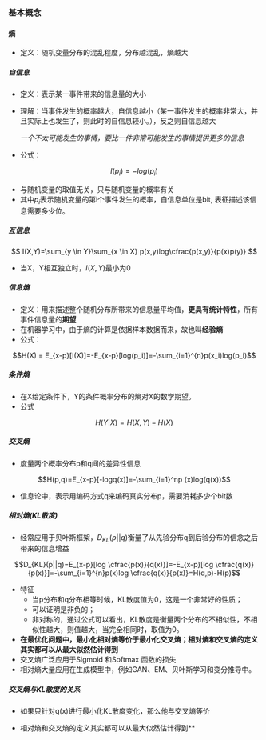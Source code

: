 

### 基本概念



#### 熵

- 定义：随机变量分布的混乱程度，分布越混乱，熵越大

##### 自信息

- 定义：表示某一事件带来的信息量的大小

- 理解：当事件发生的概率越大，自信息越小（某一事件发生的概率非常大，并且实际上也发生了，则此时的自信息较小。），反之则自信息越大

  *一个不太可能发生的事情，要比一件非常可能发生的事情提供更多的信息*

- 公式：

$$I(p_i)=-log(p_i)$$

- 与随机变量的取值无关，只与随机变量的概率有关
- 其中$p_i$表示随机变量的第i个事件发生的概率，自信息单位是bit, 表征描述该信息需要多少位。

##### 互信息

$$
I(X,Y)=\sum_{y \in Y}\sum_{x \in X} p(x,y)log\cfrac{p(x,y)}{p(x)p(y)}
$$

- 当X，Y相互独立时，$I(X,Y)$最小为0

##### 信息熵

- 定义：用来描述整个随机分布所带来的信息量平均值，**更具有统计特性**，所有事件信息量的**期望**
- 在机器学习中，由于熵的计算是依据样本数据而来，故也叫**经验熵**
- 公式：

$$H(X) = E_{x-p}[I(X)]=-E_{x-p}[log(p_i)]=-\sum_{i=1}^{n}p(x_i)log(p_i)$$

##### 条件熵

- 在X给定条件下，Y的条件概率分布的熵对X的数学期望。
- 公式

$$H(Y|X) = H(X,Y) - H(X)$$

##### 交叉熵

- 度量两个概率分布p和q间的差异性信息

$$H(p,q)=E_{x-p}[-logq(x)]=-\sum_{i=1}^np
(x)log(q(x))$$

- 信息论中，表示用编码方式q来编码真实分布p，需要消耗多少个bit数

##### 相对熵(KL散度)

- 经常应用于贝叶斯框架，$D_{KL}(p||q)$衡量了从先验分布q到后验分布的信念之后带来的信息增益

$$D_{KL}(p||q)=E_{x-p}[log \cfrac{p(x)}{q(x)}]=-E_{x-p}[log \cfrac{q(x)}{p(x)}]=-\sum_{i=1}^{n}p(x)log \cfrac{q(x)}{p(x)}=H(q,p)-H(p)$$

- 特征
  - 当p分布和q分布相等时候，KL散度值为0，这是一个非常好的性质；
  - 可以证明是非负的；
  - 非对称的，通过公式可以看出，KL散度是衡量两个分布的不相似性，不相似性越大，则值越大，当完全相同时，取值为0。
- **在最优化问题中，最小化相对熵等价于最小化交叉熵；相对熵和交叉熵的定义其实都可以从最大似然估计得到**
- 交叉熵广泛应用于Sigmoid 和Softmax 函数的损失
- 相对熵大量应用在生成模型中，例如GAN、EM、贝叶斯学习和变分推导中。

##### 交叉熵与KL散度的关系

- 如果只针对q(x)进行最小化KL散度变化，那么他与交叉熵等价

- 相对熵和交叉熵的定义其实都可以从最大似然估计得到**